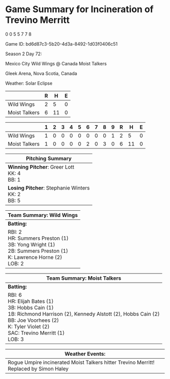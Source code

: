 # Game Summary for Incineration of Trevino Merritt
0
0
5
5
7
7
8

Game ID: bd6d87c3-5b20-4d3a-8492-1d03f0406c51

Season 2 Day 72:

Mexico City Wild Wings @ Canada Moist Talkers

Gleek Arena, Nova Scotia, Canada

Weather: Solar Eclipse



|  | R | H | E |
| --- | --- | --- | --- |
| Wild Wings |   2 |   5 |   0 | 
| Moist Talkers |   6 |  11 |   0 | 


|  |   1 |   2 |   3 |   4 |   5 |   6 |   7 |   8 |   9 |  R | H | E |
| --- | --- | --- | --- | --- | --- | --- | --- | --- | --- | --- | --- | --- |
| Wild Wings |   1 |   0 |   0 |   0 |   0 |   0 |   0 |   0 |   1 |   2 |   5 |   0 | 
| Moist Talkers |   1 |   0 |   0 |   0 |   0 |   2 |   0 |   3 |   0 |   6 |  11 |   0 | 


| Pitching Summary |
| --- |
| **Winning Pitcher**: Greer Lott<br />KK: 4<br />BB: 1 |
| **Losing Pitcher**: Stephanie Winters<br />KK: 2<br />BB: 5 |


| Team Summary: Wild Wings |
| --- |
| **Batting:** |
| RBI: 2 <br />HR: Summers Preston (1) <br />3B: Yong Wright (1) <br />2B: Summers Preston (1) <br />K: Lawrence Horne (2) <br />LOB: 2 |


| Team Summary: Moist Talkers |
| --- |
| **Batting:** |
| RBI: 6 <br />HR: Elijah Bates (1) <br />3B: Hobbs Cain (1) <br />1B: Richmond Harrison (2), Kennedy Alstott (2), Hobbs Cain (2) <br />BB: Joe Voorhees (2) <br />K: Tyler Violet (2) <br />SAC: Trevino Merritt (1) <br />LOB: 3 |


| **Weather Events:** |
| --- |
| Rogue Umpire incinerated Moist Talkers hitter Trevino Merritt! Replaced by Simon Haley |

